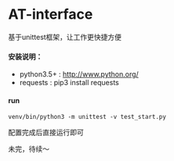 # AT-interface
基于unittest框架，让工作更快捷方便

#### 安装说明：
* python3.5+ : http://www.python.org/
* requests : pip3 install requests

#### run
```
venv/bin/python3 -m unittest -v test_start.py
```

配置完成后直接运行即可

未完，待续～
